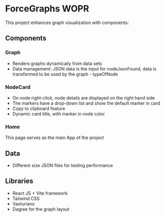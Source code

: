 # ForceGraphs WOPR

This project enhances graph visualization with components:

## Components

### Graph
- Renders graphs dynamically from data sets
- Data management: JSON data is the input for nodeJsonFound, data is transformed to be used by the graph - typeOfNode

### NodeCard
- On node right-click, node details are displayed on the right hand side
- The markers have a drop-down list and show the default marker in card
- Copy to clipboard feature
- Dynamic card title, with marker in node color

### Home 
This page serves as the main App of the project


## Data
- Different size JSON files for testing performance


## Libraries
- React JS + Vite framework
- Tailwind CSS
- Vasturiano
- Dagree for the graph layout

